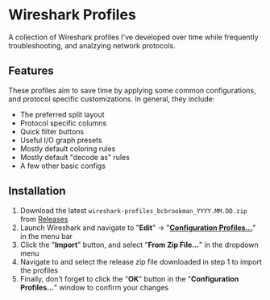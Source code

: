 # Wireshark Profiles

A collection of Wireshark profiles I've developed over time while frequently troubleshooting, and analzying network protocols.

## Features

These profiles aim to save time by applying some common configurations, and protocol specific customizations. In general, they include:

- The preferred split layout
- Protocol specific columns
- Quick filter buttons 
- Useful I/O graph presets
- Mostly default coloring rules
- Mostly default "decode as" rules
- A few other basic configs

## Installation

1. Download the latest `wireshark-profiles_bcbrookman_YYYY.MM.DD.zip` from [Releases](https://github.com/bcbrookman/wireshark-profiles/releases)
2. Launch Wireshark and navigate to "**Edit**" → "**[Configuration Profiles…](https://www.wireshark.org/docs/wsug_html_chunked/ChCustConfigProfilesSection.html#ChCustGUIConfigProfilesPage)**" in the menu bar
3. Click the "**Import**" button, and select "**From Zip File...**" in the dropdown menu
4. Navigate to and select the release zip file downloaded in step 1 to import the profiles
5. Finally, don't forget to click the "**OK**" button in the "**Configuration Profiles…**" window to confirm your changes
